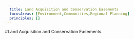 ```yaml
---
  title: Land Acquisition and Conservation Easements
  focusAreas: [Environment,Communities,Regional Planning]
  principles: []
---
```

#Land Acquisition and Conservation Easements
